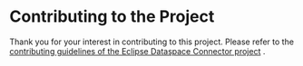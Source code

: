 # Contributing to the Project

Thank you for your interest in contributing to this project. Please refer to
the [contributing guidelines of the Eclipse Dataspace Connector project](https://github.com/eclipse-dataspaceconnector/DataSpaceConnector/blob/1daf73d2fdaf1c1622c448fbaae4ac01af7df01c/CONTRIBUTING.md)
.